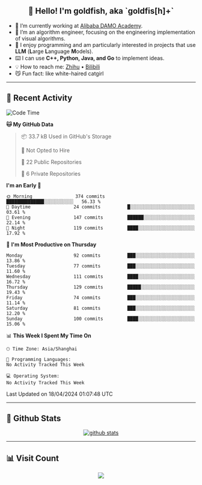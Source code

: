 
<h2 align="center">👋 Hello! I'm goldfish, aka `goldfis[h]+`</h2>

- 📍 I’m currently working at [Alibaba DAMO Academy](https://damo.alibaba.com/).  
- 🌱 I’m an algorithm engineer, focusing on the engineering implementation of visual algorithms.  
- 💬 I enjoy programming and am particularly interested in projects that use **LLM** (**L**arge **L**anguage **M**odels).   
- ⌨️ I can use **C++, Python, Java, and Go** to implement ideas.  
- 💡 How to reach me: [Zhihu](https://www.zhihu.com/people/goldfishh) • [Bilibili](https://space.bilibili.com/11349246)  
- 😼 Fun fact: like white-haired catgirl  

-------

## 🔧 Recent Activity

<!--START_SECTION:waka-->
![Code Time](http://img.shields.io/badge/Code%20Time-85%20hrs%2024%20mins-blue)

**🐱 My GitHub Data** 

> 📦 33.7 kB Used in GitHub's Storage 
 > 
> 🚫 Not Opted to Hire
 > 
> 📜 22 Public Repositories 
 > 
> 🔑 6 Private Repositories 
 > 
**I'm an Early 🐤** 

```text
🌞 Morning                374 commits         ██████████████░░░░░░░░░░░   56.33 % 
🌆 Daytime                24 commits          █░░░░░░░░░░░░░░░░░░░░░░░░   03.61 % 
🌃 Evening                147 commits         ██████░░░░░░░░░░░░░░░░░░░   22.14 % 
🌙 Night                  119 commits         ████░░░░░░░░░░░░░░░░░░░░░   17.92 % 
```
📅 **I'm Most Productive on Thursday** 

```text
Monday                   92 commits          ███░░░░░░░░░░░░░░░░░░░░░░   13.86 % 
Tuesday                  77 commits          ███░░░░░░░░░░░░░░░░░░░░░░   11.60 % 
Wednesday                111 commits         ████░░░░░░░░░░░░░░░░░░░░░   16.72 % 
Thursday                 129 commits         █████░░░░░░░░░░░░░░░░░░░░   19.43 % 
Friday                   74 commits          ███░░░░░░░░░░░░░░░░░░░░░░   11.14 % 
Saturday                 81 commits          ███░░░░░░░░░░░░░░░░░░░░░░   12.20 % 
Sunday                   100 commits         ████░░░░░░░░░░░░░░░░░░░░░   15.06 % 
```


📊 **This Week I Spent My Time On** 

```text
🕑︎ Time Zone: Asia/Shanghai

💬 Programming Languages: 
No Activity Tracked This Week

💻 Operating System: 
No Activity Tracked This Week
```


 Last Updated on 18/04/2024 01:07:48 UTC
<!--END_SECTION:waka-->

-------

## 📆 Github Stats

<p align="center">
    <a href="https://github.com/anuraghazra/github-readme-stats">
      <img src="https://github-readme-stats.vercel.app/api?username=goldfishh&show_icons=true&theme=dracula" alt="github stats" />
    </a>
</p>

-------

## 📊 Visit Count

<p align="center">
  <a href="https://count.getloli.com/"><img src="https://count.getloli.com/get/@:goldfishh?theme=rule34"></a>
</p>
